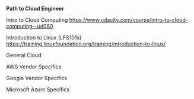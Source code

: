 
**Path to Cloud Engineer**

Intro to Cloud Computing 
https://www.udacity.com/course/intro-to-cloud-computing--ud080

Introduction to Linux (LFS101x) 
https://training.linuxfoundation.org/training/introduction-to-linux/

General Cloud 

AWS Vendor Specifics

Google Vendor Specifics

Microsoft Azure Specifics

